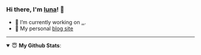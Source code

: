 ### Hi there, I'm [luna](https://www.isczy.tk)! 👋

- 🔭 I’m currently working on [..]().
- 👋 My personal [blog site](https://www.isluna.ml)

---

<details open>
 <summary> 😇 <b>My Github Stats</b>: </summary>
<br>
<p align = "center">

</p>
</details>
